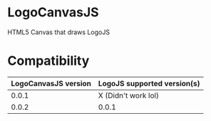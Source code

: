 # LogoCanvasJS
HTML5 Canvas that draws LogoJS

# Compatibility
| LogoCanvasJS version  | LogoJS supported version(s) |
|-----------------------|-----------------------------|
| 0.0.1                 | X (Didn't work lol)         |
| 0.0.2                 | 0.0.1                       |